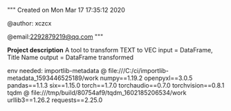 """
Created on Mon Mar 17 17:35:12 2020

@author: xczcx

@email:2292879219@qq.com
"""

**Project description**
 A tool to transform TEXT to VEC
 input = DataFrame, Title Name
 output = DataFrame transformed

env needed:
importlib-metadata @ file:///C:/ci/importlib-metadata_1593446525189/work
numpy==1.19.2
openpyxl==3.0.5
pandas==1.1.3
six==1.15.0
torch==1.7.0
torchaudio==0.7.0
torchvision==0.8.1
tqdm @ file:///tmp/build/80754af9/tqdm_1602185206534/work
urllib3==1.26.2
requests==2.25.0

